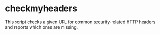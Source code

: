 # checkmyheaders
This script checks a given URL for common security-related HTTP headers and reports which ones are missing.
